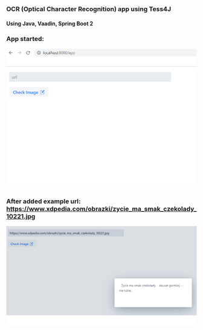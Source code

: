 ### OCR (Optical Character Recognition) app using Tess4J
#### Using Java, Vaadin, Spring Boot 2

### App started:

![cover](gh/tess4a.png)

### After added example url: https://www.xdpedia.com/obrazki/zycie_ma_smak_czekolady_10221.jpg

![coverr](gh/tess4b.png)
